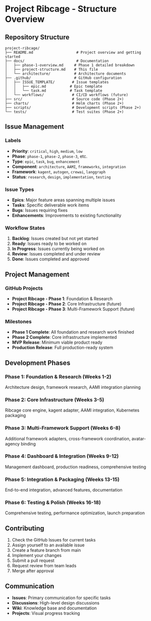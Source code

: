 # Project Ribcage - Structure Overview

## Repository Structure

```
project-ribcage/
├── README.md                    # Project overview and getting started
├── docs/                        # Documentation
│   ├── phase-1-overview.md     # Phase 1 detailed breakdown
│   ├── project-structure.md    # This file
│   └── architecture/           # Architecture documents
├── .github/                    # GitHub configuration
│   ├── ISSUE_TEMPLATE/        # Issue templates
│   │   ├── epic.md           # Epic template
│   │   └── task.md           # Task template
│   └── workflows/             # CI/CD workflows (future)
├── src/                       # Source code (Phase 2+)
├── charts/                    # Helm charts (Phase 2+)
├── scripts/                   # Development scripts (Phase 2+)
└── tests/                     # Test suites (Phase 2+)
```

## Issue Management

### Labels
- **Priority**: `critical`, `high`, `medium`, `low`
- **Phase**: `phase-1`, `phase-2`, `phase-3`, etc.
- **Type**: `epic`, `task`, `bug`, `enhancement`
- **Component**: `architecture`, `AAMI`, `frameworks`, `integration`
- **Framework**: `kagent`, `autogen`, `crewai`, `langgraph`
- **Status**: `research`, `design`, `implementation`, `testing`

### Issue Types
- **Epics**: Major feature areas spanning multiple issues
- **Tasks**: Specific deliverable work items
- **Bugs**: Issues requiring fixes
- **Enhancements**: Improvements to existing functionality

### Workflow States
1. **Backlog**: Issues created but not yet started
2. **Ready**: Issues ready to be worked on
3. **In Progress**: Issues currently being worked on
4. **Review**: Issues completed and under review
5. **Done**: Issues completed and approved

## Project Management

### GitHub Projects
- **Project Ribcage - Phase 1**: Foundation & Research
- **Project Ribcage - Phase 2**: Core Infrastructure (future)
- **Project Ribcage - Phase 3**: Multi-Framework Support (future)

### Milestones
- **Phase 1 Complete**: All foundation and research work finished
- **Phase 2 Complete**: Core infrastructure implemented
- **MVP Release**: Minimum viable product ready
- **Production Release**: Full production-ready system

## Development Phases

### Phase 1: Foundation & Research (Weeks 1-2)
Architecture design, framework research, AAMI integration planning

### Phase 2: Core Infrastructure (Weeks 3-5)
Ribcage core engine, kagent adapter, AAMI integration, Kubernetes packaging

### Phase 3: Multi-Framework Support (Weeks 6-8)
Additional framework adapters, cross-framework coordination, avatar-agency binding

### Phase 4: Dashboard & Integration (Weeks 9-12)
Management dashboard, production readiness, comprehensive testing

### Phase 5: Integration & Packaging (Weeks 13-15)
End-to-end integration, advanced features, documentation

### Phase 6: Testing & Polish (Weeks 16-18)
Comprehensive testing, performance optimization, launch preparation

## Contributing

1. Check the GitHub Issues for current tasks
2. Assign yourself to an available issue
3. Create a feature branch from main
4. Implement your changes
5. Submit a pull request
6. Request review from team leads
7. Merge after approval

## Communication

- **Issues**: Primary communication for specific tasks
- **Discussions**: High-level design discussions
- **Wiki**: Knowledge base and documentation
- **Projects**: Visual progress tracking